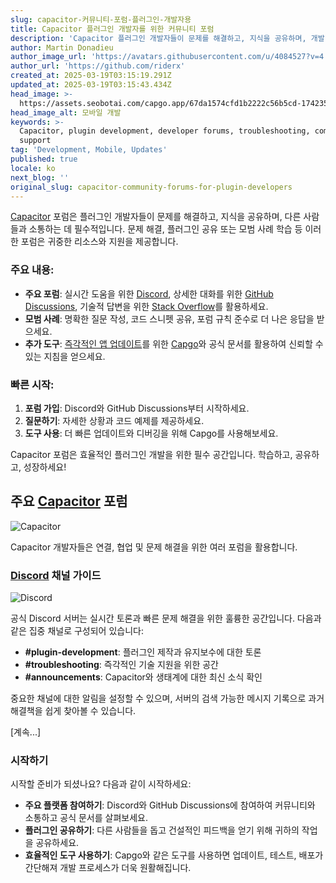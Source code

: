 ```yaml
---
slug: capacitor-커뮤니티-포럼-플러그인-개발자용
title: Capacitor 플러그인 개발자를 위한 커뮤니티 포럼
description: 'Capacitor 플러그인 개발자들이 문제를 해결하고, 지식을 공유하며, 개발 경험을 향상시킬 수 있는 필수 포럼들을 살펴보세요.'
author: Martin Donadieu
author_image_url: 'https://avatars.githubusercontent.com/u/4084527?v=4'
author_url: 'https://github.com/riderx'
created_at: 2025-03-19T03:15:19.291Z
updated_at: 2025-03-19T03:15:43.434Z
head_image: >-
  https://assets.seobotai.com/capgo.app/67da1574cfd1b2222c56b5cd-1742354143434.jpg
head_image_alt: 모바일 개발
keywords: >-
  Capacitor, plugin development, developer forums, troubleshooting, community
  support
tag: 'Development, Mobile, Updates'
published: true
locale: ko
next_blog: ''
original_slug: capacitor-community-forums-for-plugin-developers
---
```

[Capacitor](https://capacitorjs.com/) 포럼은 플러그인 개발자들이 문제를 해결하고, 지식을 공유하며, 다른 사람들과 소통하는 데 필수적입니다. 문제 해결, 플러그인 공유 또는 모범 사례 학습 등 이러한 포럼은 귀중한 리소스와 지원을 제공합니다.

### 주요 내용:

- **주요 포럼**: 실시간 도움을 위한 [Discord](https://ionic.io/blog/announcing-official-ionic-discord-server), 상세한 대화를 위한 [GitHub Discussions](https://github.com/ionic-team/capacitor/discussions), 기술적 답변을 위한 [Stack Overflow](https://stackoverflow.com/questions/tagged/capacitor)를 활용하세요.
- **모범 사례**: 명확한 질문 작성, 코드 스니펫 공유, 포럼 규칙 준수로 더 나은 응답을 받으세요.
- **추가 도구**: [즉각적인 앱 업데이트](https://capgo.app/plugins/capacitor-updater/)를 위한 [Capgo](https://capgo.app/)와 공식 문서를 활용하여 신뢰할 수 있는 지침을 얻으세요.

### 빠른 시작:

1. **포럼 가입**: Discord와 GitHub Discussions부터 시작하세요.
2. **질문하기**: 자세한 상황과 코드 예제를 제공하세요.
3. **도구 사용**: 더 빠른 업데이트와 디버깅을 위해 Capgo를 사용해보세요.

Capacitor 포럼은 효율적인 플러그인 개발을 위한 필수 공간입니다. 학습하고, 공유하고, 성장하세요!

## 주요 [Capacitor](https://capacitorjs.com/) 포럼

![Capacitor](https://mars-images.imgix.net/seobot/screenshots/capacitorjs.com-4c1a6a7e452082d30f5bff9840b00b7d-2025-03-19.jpg?auto=compress)

Capacitor 개발자들은 연결, 협업 및 문제 해결을 위한 여러 포럼을 활용합니다.

### [Discord](https://ionic.io/blog/announcing-official-ionic-discord-server) 채널 가이드

![Discord](https://mars-images.imgix.net/seobot/screenshots/ionic.io-731d02617347fde57eccb2bd555c6e2e-2025-03-19.jpg?auto=compress)

공식 Discord 서버는 실시간 토론과 빠른 문제 해결을 위한 훌륭한 공간입니다. 다음과 같은 집중 채널로 구성되어 있습니다:

- **#plugin-development**: 플러그인 제작과 유지보수에 대한 토론
- **#troubleshooting**: 즉각적인 기술 지원을 위한 공간
- **#announcements**: Capacitor와 생태계에 대한 최신 소식 확인

중요한 채널에 대한 알림을 설정할 수 있으며, 서버의 검색 가능한 메시지 기록으로 과거 해결책을 쉽게 찾아볼 수 있습니다.

[계속...]

### 시작하기

시작할 준비가 되셨나요? 다음과 같이 시작하세요:

-   **주요 플랫폼 참여하기**: Discord와 GitHub Discussions에 참여하여 커뮤니티와 소통하고 공식 문서를 살펴보세요.
-   **플러그인 공유하기**: 다른 사람들을 돕고 건설적인 피드백을 얻기 위해 귀하의 작업을 공유하세요.
-   **효율적인 도구 사용하기**: Capgo와 같은 도구를 사용하면 업데이트, 테스트, 배포가 간단해져 개발 프로세스가 더욱 원활해집니다.
